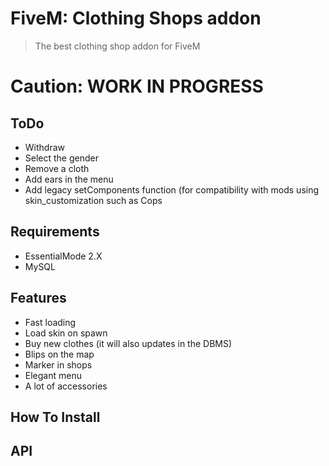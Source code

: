 # FiveM: Clothing Shops addon
> The best clothing shop addon for FiveM

# Caution: WORK IN PROGRESS

## ToDo
- Withdraw
- Select the gender
- Remove a cloth
- Add ears in the menu
- Add legacy setComponents function (for compatibility with mods using skin_customization such as Cops

## Requirements
- EssentialMode 2.X
- MySQL

## Features
- Fast loading
- Load skin on spawn
- Buy new clothes (it will also updates in the DBMS)
- Blips on the map
- Marker in shops
- Elegant menu
- A lot of accessories

## How To Install

## API

